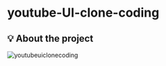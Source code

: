# youtube-UI-clone-coding
## 💡 About the project
![youtubeuiclonecoding](https://user-images.githubusercontent.com/76150928/109001349-2e86ab80-76e8-11eb-8c71-847688ae1aca.gif)
